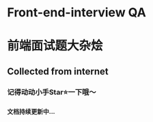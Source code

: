 # Front-end-interview QA
# 前端面试题大杂烩
## Collected from internet
### 记得动动小手Star⭐️一下哦～
#### 文档持续更新中...
